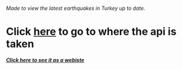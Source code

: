 ###### Made to view the latest earthquakes in Turkey up to date.

# Click [here](http://www.hasanadiguzel.com.tr/api-tutorials/son-depremler-api) to go to where the api is taken

##### [Click here to see it as a webiste](https://ufuksefa.github.io/Last-Earthquake-Times-In-Turkey-With-Javascript/)